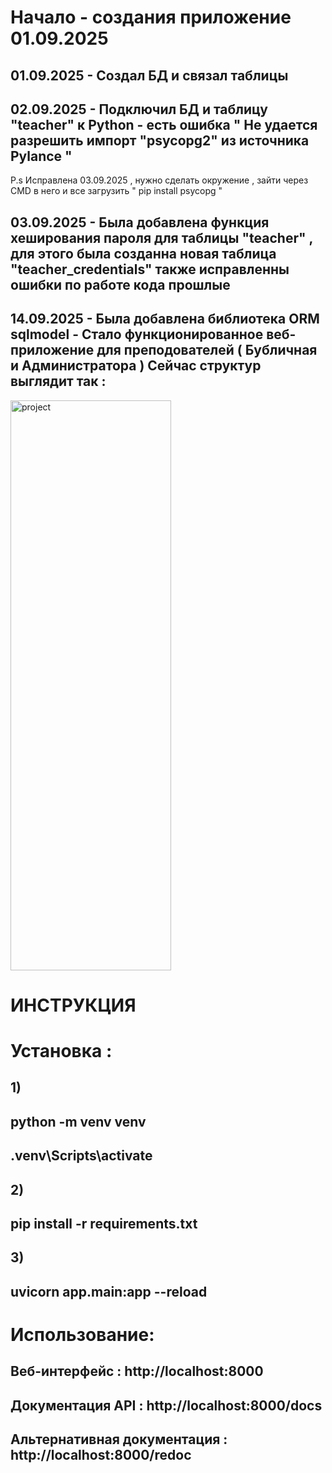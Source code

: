 # Начало - создания приложение 01.09.2025 

## 01.09.2025 - Создал БД и связал таблицы

## 02.09.2025 - Подключил БД и таблицу "teacher" к Python - есть ошибка " Не удается разрешить импорт "psycopg2" из источника Pylance " 

P.s Исправлена 03.09.2025 , нужно сделать окружение , зайти через CMD в него и все загрузить " pip install psycopg "

## 03.09.2025 - Была добавлена функция хеширования пароля для таблицы "teacher" , для этого была созданна новая таблица "teacher_credentials" также исправленны ошибки по работе кода прошлые

## 14.09.2025 - Была добавлена библиотека ORM sqlmodel - Стало функционированное веб-приложение для преподователей ( Бубличная и Администратора ) Сейчас структур выглядит так : 

<img width="257" height="912" alt="project" src="https://github.com/user-attachments/assets/08b78f37-4e8e-479b-a9aa-dd50cfa651f4" />

# ИНСТРУКЦИЯ
# Установка : 

## 1) 
## python -m venv venv

## .venv\Scripts\activate     

## 2)
## pip install -r requirements.txt

## 3)
## uvicorn app.main:app --reload

# Использование:

## Веб-интерфейс : http://localhost:8000

## Документация API : http://localhost:8000/docs

## Альтернативная документация : http://localhost:8000/redoc
